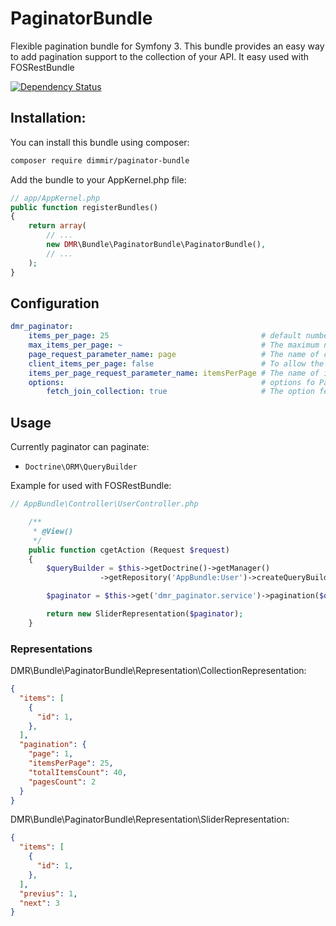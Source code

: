 # PaginatorBundle

Flexible pagination bundle for Symfony 3.
This bundle provides an easy way to add pagination support to the collection of your API.
It easy used with FOSRestBundle

[![Dependency Status](https://www.versioneye.com/user/projects/5924edc085cd28003240f45f/badge.svg?style=flat-square)](https://www.versioneye.com/user/projects/5924edc085cd28003240f45f)


## Installation:

You can install this bundle using composer:

```sh
composer require dimmir/paginator-bundle
```

Add the bundle to your AppKernel.php file:

```php
// app/AppKernel.php
public function registerBundles()
{
    return array(
        // ...
        new DMR\Bundle\PaginatorBundle\PaginatorBundle(),
        // ...
    );
}
```

## Configuration

```yaml
dmr_paginator:
    items_per_page: 25                                  # default number items per page
    max_items_per_page: ~                               # The maximum number of items per page.
    page_request_parameter_name: page                   # The name of current page for query parameter
    client_items_per_page: false                        # To allow the client to set the number of items per page.
    items_per_page_request_parameter_name: itemsPerPage # The name of items per page query parameter
    options:                                            # options fo Paginator
        fetch_join_collection: true                     # The option fetchJoinCollection for Doctrine ORM Paginator
```

## Usage

Currently paginator can paginate:

- `Doctrine\ORM\QueryBuilder`

Example for used with FOSRestBundle:


```php
// AppBundle\Controller\UserController.php

    /**
     * @View()
     */
    public function cgetAction (Request $request)
    {
        $queryBuilder = $this->getDoctrine()->getManager()
                    ->getRepository('AppBundle:User')->createQueryBuilder('u');

        $paginator = $this->get('dmr_paginator.service')->pagination($queryBuilder);

        return new SliderRepresentation($paginator);
    }
```

### Representations

DMR\Bundle\PaginatorBundle\Representation\CollectionRepresentation:

```json
{
  "items": [
    {
      "id": 1,
    },
  ],
  "pagination": {
    "page": 1,
    "itemsPerPage": 25,
    "totalItemsCount": 40,
    "pagesCount": 2
  }
}
```

DMR\Bundle\PaginatorBundle\Representation\SliderRepresentation:

```json
{
  "items": [
    {
      "id": 1,
    },
  ],
  "previus": 1,
  "next": 3
}
```
